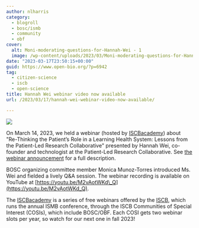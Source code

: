 ```yaml
---
author: nlharris
category:
  - blogroll
  - bosc/ismb
  - community
  - obf
cover:
  alt: Moni-moderating-questions-for-Hannah-Wei - 1
  image: /wp-content/uploads/2023/03/Moni-moderating-questions-for-Hannah-Wei-1.png
date: "2023-03-17T23:50:15+00:00"
guid: https://www.open-bio.org/?p=6942
tag:
  - citizen-science
  - iscb
  - open-science
title: Hannah Wei webinar video now available
url: /2023/03/17/hannah-wei-webinar-video-now-available/

---
```

![](/wp-content/uploads/2023/03/Moni-moderating-questions-for-Hannah-Wei-1-266x300.png)

On March 14, 2023, we held a webinar (hosted by [ISCBacademy](https://www.iscb.org/iscbacademy)) about "Re-Thinking the Patient’s Role in a Learning Health System: Lessons from the Patient-Led Research Collaborative" presented by Hannah Wei, co-founder and technologist at the Patient-Led Research Collaborative. See [the webinar announcement](/2023/03/07/iscbacademy-webinar-on-patient-led-research/) for a full description.

BOSC organizing committee member Monica Munoz-Torres introduced Ms. Wei and fielded a lively Q&A session. The webinar recording is available on YouTube at [https://youtu.be/M2vAotWKd\_Q](https://youtu.be/M2vAotWKd_Q).

The [ISCBacademy](https://www.iscb.org/iscbacademy) is a series of free webinars offered by the [ISCB](https://www.iscb.org/), which runs the annual ISMB conference, through the ISCB Communities of Special Interest (COSIs), which include BOSC/OBF. Each COSI gets two webinar slots per year, so watch for our next one in fall 2023!
